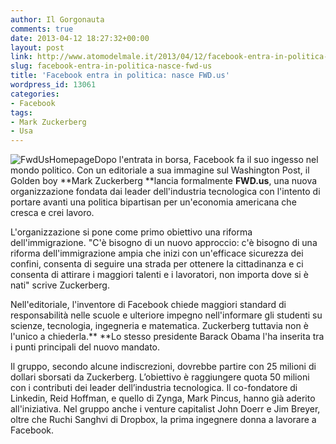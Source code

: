 ```yaml
---
author: Il Gorgonauta
comments: true
date: 2013-04-12 18:27:32+00:00
layout: post
link: http://www.atomodelmale.it/2013/04/12/facebook-entra-in-politica-nasce-fwd-us/
slug: facebook-entra-in-politica-nasce-fwd-us
title: 'Facebook entra in politica: nasce FWD.us'
wordpress_id: 13061
categories:
- Facebook
tags:
- Mark Zuckerberg
- Usa
---
```


![FwdUsHomepage](http://www.atomodelmale.it/wp-content/uploads/2013/04/FwdUsHomepage-300x222.jpg)Dopo l'entrata in borsa, Facebook fa il suo ingesso nel mondo politico. Con un editoriale a sua immagine sul Washington Post, il Golden boy **Mark Zuckerberg **lancia formalmente **FWD.us**, una nuova organizzazione fondata dai leader dell'industria tecnologica con l'intento di portare avanti una politica bipartisan per un'economia americana che cresca e crei lavoro.

L'organizzazione si pone come primo obiettivo una riforma dell'immigrazione. "C'è bisogno di un nuovo approccio: c'è bisogno di una riforma dell'immigrazione ampia che inizi con un'efficace sicurezza dei confini, consenta di seguire una strada per ottenere la cittadinanza e ci consenta di attirare i maggiori talenti e i lavoratori, non importa dove si è nati" scrive Zuckerberg.

Nell'editoriale, l'inventore di Facebook chiede maggiori standard di responsabilità nelle scuole e ulteriore impegno nell'informare gli studenti su scienze, tecnologia, ingegneria e matematica. Zuckerberg tuttavia non è l'unico a chiederla.** **Lo stesso presidente Barack Obama l'ha inserita tra i punti principali del nuovo mandato.


Il gruppo, secondo alcune indiscrezioni, dovrebbe partire con 25 milioni di dollari sborsati da Zuckerberg. L’obiettivo è raggiungere quota 50 milioni con i contributi dei leader dell’industria tecnologica. Il co-fondatore di Linkedin, Reid Hoffman, e quello di Zynga, Mark Pincus, hanno già aderito all'iniziativa. Nel gruppo anche i venture capitalist John Doerr e Jim Breyer, oltre che Ruchi Sanghvi di Dropbox, la prima ingegnere donna a lavorare a Facebook.
